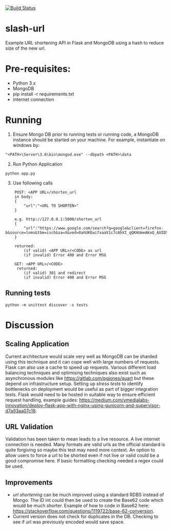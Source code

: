 [![Build Status](https://travis-ci.com/tm-sol/slash-url.svg?branch=master)](https://travis-ci.com/tm-sol/slash-url)

# slash-url
Example URL shortening API in Flask and MongoDB using a hash to reduce size of the new url.

# Pre-requisites:
 - Python 3.x
 - MongoDB
 - pip install -r requirements.txt
 - internet connection

# Running
1. Ensure Mongo DB prior to running tests or running code, a MongoDB instance should be started on your machine.  For example, instantiate on windows by:
```
"<PATH>\Server\3.6\bin\mongod.exe" --dbpath <PATH>\data
```

2. Run Python Application

```
python app.py
```

3. Use following calls

```
    POST: <APP URL>/shorten_url
    in body:
    {
	    "url":"<URL TO SHORTEN>"
    }

    e.g. http://127.0.0.1:5000/shorten_url
    {
	    "url":"https://www.google.com/search?q=google&client=firefox-b&source=lnms&tbm=isch&sa=X&ved=0ahUKEwifxaaV1c7cAhXI_qQKHUmeAKoQ_AUIDSgE&biw=1360&bih=607#imgrc=UEiT48pdXPdUAM:"
    }

    returned:
        (if valid) <APP URL>/<CODE> as url
        (if invalid) Error 400 and Error MSG
```


```
    GET: <APP URL>/<CODE>
     returned:
        (if valid) 301 and redirect
        (if invalid) Error 400 and Error MSG
```

## Running tests

```
python -m unittest discover -s tests
```

# Discussion

## Scaling Application
Current architecture would scale very well as MongoDB can be sharded using this technique and it can cope well with large numbers of requests.  Flask can also use a cache to speed up requests.  Various different load balancing techniques and optimising techniques also exist such as asynchronous modules like https://gitlab.com/pgjones/quart but these depend on infrastructure setup.  Setting up *stress tests* to identify bottlenecks on deployment would be useful as part of bigger integration tests.  Flask would need to be hosted in suitable way to ensure efficient request handling, example guides: https://medium.com/ymedialabs-innovation/deploy-flask-app-with-nginx-using-gunicorn-and-supervisor-d7a93aa07c18.

## URL Validation
Validation has been taken to mean leads to a live resource.  A live internet connection is needed.  Many formats are valid urls as the official standard is quite forgiving so maybe this test may need more context.  An option to allow users to force a url to be shorted even if not live or valid could be a good compromise here.  If basic formatting checking needed a regex could be used.

## Improvements

- *url shortening* can be much improved using a standard RDBS instead of Mongo.  The ID int could then be used to create the Base62 code which would be much shorter. Example of how to code in Base62 here: https://stackoverflow.com/questions/1119722/base-62-conversion.
- Current version does not check for duplicates in the DB.  Checking to see if url was previously encoded would save space.

